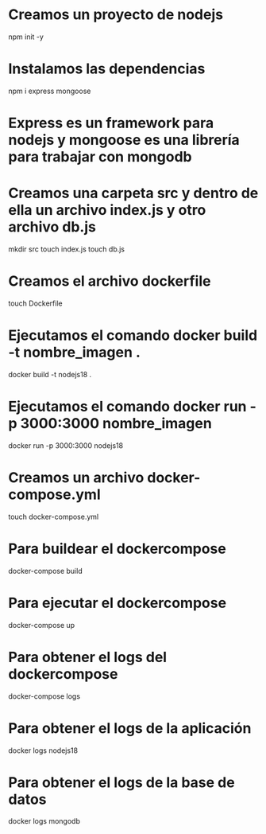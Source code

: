# Creamos un proyecto de nodejs
npm init -y

# Instalamos las dependencias
npm i express mongoose 

# Express es un framework para nodejs y mongoose es una librería para trabajar con mongodb

# Creamos una carpeta src y dentro de ella un archivo index.js y otro archivo db.js
mkdir src
touch index.js
touch db.js

# Creamos el archivo dockerfile
touch Dockerfile

# Ejecutamos el comando docker build -t nombre_imagen .
docker build -t nodejs18 .

# Ejecutamos el comando docker run -p 3000:3000 nombre_imagen
docker run -p 3000:3000 nodejs18

# Creamos un archivo docker-compose.yml
touch docker-compose.yml

# Para buildear el dockercompose
docker-compose build

# Para ejecutar el dockercompose
docker-compose up

# Para obtener el logs del dockercompose
docker-compose logs

# Para obtener el logs de la aplicación
docker logs nodejs18  

# Para obtener el logs de la base de datos
docker logs mongodb

